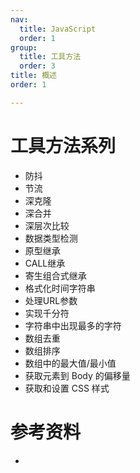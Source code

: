 ```yaml
---
nav:
  title: JavaScript
  order: 1
group:
  title: 工具方法
  order: 3
title: 概述
order: 1

---
```


# 工具方法系列

- 防抖
- 节流
- 深克隆
- 深合并
- 深层次比较
- 数据类型检测
- 原型继承
- CALL继承
- 寄生组合式继承
- 格式化时间字符串
- 处理URL参数
- 实现千分符
- 字符串中出现最多的字符
- 数组去重
- 数组排序
- 数组中的最大值/最小值
- 获取元素到 Body 的偏移量
- 获取和设置 CSS 样式

# 参考资料

- 